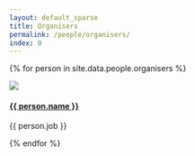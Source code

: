 ```yaml
---
layout: default_sparse
title: Organisers
permalink: /people/organisers/
index: 0
---
```


<div class="row justify-content-around pl-4 pr-4">


{% for person in site.data.people.organisers %}
    <div class="col-6 col-md-4 col-lg-3">
        <div class="text-center">
            <img src="{{ site.baseurl }}{{ person.img }}" class="rounded-circle img-fluid" style="max-width: 125px;">
            <h4 class="pt-2"><a href="{{ person.url }}">{{ person.name }}</a></h4>
            <p class="pb-2">{{ person.job }}</p>
        </div>
    </div>
{% endfor %}

</div>

